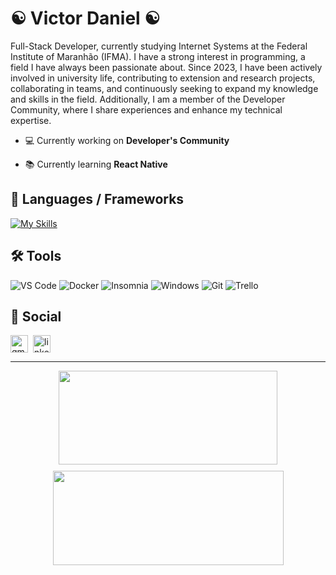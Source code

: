 <h1>☯︎ Victor Daniel ☯︎</h1>
<p>Full-Stack Developer, currently studying Internet Systems at the Federal Institute of Maranhão (IFMA). I have a strong interest in programming, a field I have always been passionate about. Since 2023, I have been actively involved in university life, contributing to extension and research projects, collaborating in teams, and continuously seeking to expand my knowledge and skills in the field. Additionally, I am a member of the Developer Community, where I share experiences and enhance my technical expertise.</p>


- 💻 Currently working on **Developer's Community**

- 📚 Currently learning **React Native**


<h2> 🔧 Languages / Frameworks</h2> 

[![My Skills](https://skillicons.dev/icons?i=js,html,css,python,typescript,prisma,nodejs,adonis,androidstudio,react,postgres,bootstrap,next,nest,nginx,express,git)](https://skillicons.dev)

## 🛠 Tools

![VS Code](https://img.shields.io/badge/VSCode-007ACC?style=for-the-badge&logo=visualstudiocode&logoColor=white)
![Docker](https://img.shields.io/badge/Docker-2496ED?style=for-the-badge&logo=docker&logoColor=white)
![Insomnia](https://img.shields.io/badge/Insomnia-4000BF?style=for-the-badge&logo=insomnia&logoColor=white)
![Windows](https://img.shields.io/badge/Windows-0078D6?style=for-the-badge&logo=windows&logoColor=white)
![Git](https://img.shields.io/badge/Git-F05032?style=for-the-badge&logo=git&logoColor=white)
![Trello](https://img.shields.io/badge/Trello-0052CC?style=for-the-badge&logo=trello&logoColor=white)



## 🔗 Social

<div align="left" style="display: flex; gap: 8px;">
  <a href="mailto:victordanielsnt@gmail.com" target="_blank">
    <img src="https://img.shields.io/badge/Gmail-D14836?style=for-the-badge&logo=gmail&logoColor=white" height="28" alt="gmail logo" />
  </a>
  
  <a href="https://www.linkedin.com/in/victor-daniel-santos-cardoso-ab0787344/" target="_blank">
    <img src="https://img.shields.io/badge/LinkedIn-0077B5?style=for-the-badge&logo=linkedin&logoColor=white" height="28" alt="linkedin logo" />
  </a>
</div>


- - -


<div style="display: flex; justify-content: center; align-items: center; gap: 10px; flex-wrap: wrap;">
  <a>
    <img height="150px" width="350px" src="https://github-readme-stats.vercel.app/api?username=keodanic&show_icons=true&theme=dark&hide_border=true"/>
  </a>

  <img height="151px" width="369px" src="https://nirzak-streak-stats.vercel.app/?user=keodanic&theme=dark&hide_border=true"/>
</div>
